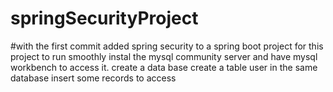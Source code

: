 # springSecurityProject
#with the first commit added spring security to a spring boot project
for this project to run smoothly instal the mysql community server and have mysql workbench to access it.
create a data base
create a table user in the same database
insert some records to access 

